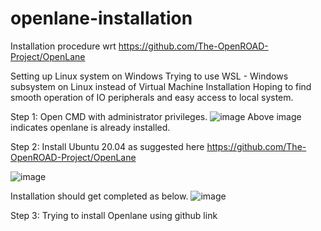 # openlane-installation
Installation procedure wrt https://github.com/The-OpenROAD-Project/OpenLane 

Setting up Linux system on Windows
Trying to use WSL - Windows subsystem on Linux instead of Virtual Machine Installation
Hoping to find smooth operation of IO peripherals and easy access to local system.

Step 1: Open CMD with administrator privileges.
![image](https://user-images.githubusercontent.com/16399079/206835686-87efb9b1-25ad-456a-9b11-b89bbbe3ce8a.png)
Above image indicates openlane is already installed.

Step 2: Install Ubuntu 20.04 as suggested here
https://github.com/The-OpenROAD-Project/OpenLane

![image](https://user-images.githubusercontent.com/16399079/206835778-56ce66c0-82f0-4f82-9402-d76ddb125463.png)

Installation should get completed as below.
![image](https://user-images.githubusercontent.com/16399079/206960407-a3153c96-558f-4c70-8bd9-c27627b5b13f.png)

 Step 3: Trying to install Openlane using github link
 
 

